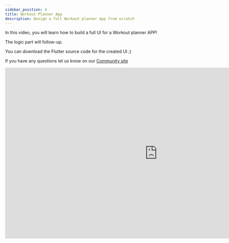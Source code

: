 ```yaml
---
sidebar_position: 4
title: Workout Planner App
description: Design a full Workout planner App from scratch
---
```


In this video, you will learn how to build a full UI for a Workout planner APP!

The logic part will follow-up.

You can download the Flutter source code for the created UI ;)

If you have any questions let us know on our [Community site](https://community.nowa.dev)

<iframe width="994" height="559" src="https://www.youtube.com/embed/Q7Q8UZ24n4U" title="Design a Workout Tracker in NOWA" frameborder="0" allow="accelerometer; autoplay; clipboard-write; encrypted-media; gyroscope; picture-in-picture; web-share" referrerpolicy="strict-origin-when-cross-origin" allowfullscreen></iframe>